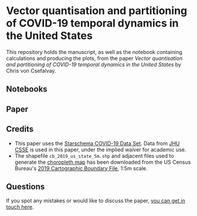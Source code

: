 # Vector quantisation and partitioning of COVID-19 temporal dynamics in the United States

This repository holds the manuscript, as well as the notebook containing calculations and producing the plots, from the paper _Vector quantisation and partitioning of COVID-19 temporal dynamics in the United States_ by Chris von Csefalvay.

## Notebooks

## Paper

## Credits

* This paper uses the [Starschema COVID-19 Data Set](https://github.com/starschema/COVID-19-data). Data from [JHU CSSE](https://github.com/CSSEGISandData/COVID-19) is used in this paper, under the implied waiver for academic use.
* The shapefile `cb_2019_us_state_5m.shp` and adjacent files used to generate the [choropleth map](https://github.com/chrisvoncsefalvay/covid19-dynamic-time-clustering/blob/master/paper/figures/cluster_map.pdf) has been downloaded from the US Census Bureau's [2019 Cartographic Boundary File](https://www.census.gov/geographies/mapping-files/time-series/geo/cartographic-boundary.html), 1:5m scale.

## Questions

If you spot any mistakes or would like to discuss the paper, [you can get in touch here](https://chrisvoncsefalvay.com/talkback/).